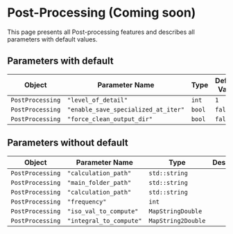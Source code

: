 # Post-Processing (Coming soon)

This page presents all Post-processing features and describes all parameters with default values.



## Parameters with default

| Object | Parameter Name | Type | Default Value | Description |
|------|----------------|------|---------------|---------------|
| `PostProcessing` | `"level_of_detail"` | `int` | `1` | |
| `PostProcessing` | `"enable_save_specialized_at_iter"` | `bool` | `false` | |
| `PostProcessing` | `"force_clean_output_dir"` | `bool` | `false` | |

## Parameters without default

| Object | Parameter Name | Type | Description |
|------|----------------|------|---------------|
| `PostProcessing` | `"calculation_path"` | `std::string` | |
| `PostProcessing` | `"main_folder_path"` | `std::string` | |
| `PostProcessing` | `"calculation_path"` | `std::string` | |
| `PostProcessing` | `"frequency"` | `int` | |
| `PostProcessing` | `"iso_val_to_compute"` | `MapStringDouble` | |
| `PostProcessing` | `"integral_to_compute"` | `MapString2Double` | |
